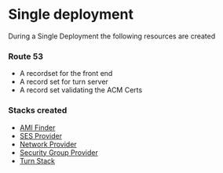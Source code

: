 # Single deployment

During a Single Deployment the following resources are created

### Route 53

* A recordset for the front end
* A record set for turn server
* A record set validating the ACM Certs



### Stacks created


* [AMI Finder](help/single/AMI-Finder.md)
* [SES Provider](help/single/AMI-Finder.md)
* [Network Provider](help/single/Network-Provider.md)
* [Security Group Provider](help/single/Security-Group.md)
* [Turn Stack](help/single/Turn-stack.md)
